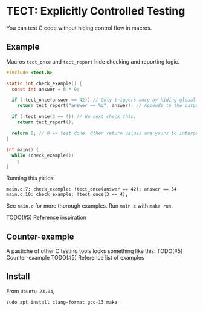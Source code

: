 # TECT: Explicitly Controlled Testing

You can test C code without hiding control flow in macros.

## Example

Macros `tect_once` and `tect_report` hide checking and reporting logic.

```c
#include <tect.h>

static int check_example() {
  const int answer = 6 * 9;

  if (!tect_once(answer == 42)) // Only triggers once by hiding global state.
    return tect_report("answer == %d", answer); // Appends to the output log.

  if (!tect_once(3 == 4)) // We next check this.
    return tect_report();

  return 0; // 0 => test done. Other return values are yours to interpret.
}

int main() {
  while (check_example())
    ;
}
```

Running this yields:

```shell
main.c:7: check_example: !tect_once(answer == 42); answer == 54
main.c:10: check_example: !tect_once(3 == 4);
```

See `main.c` for more thorough examples. Run `main.c` with `make run`.

TODO(#5) Reference inspiration

## Counter-example

A pastiche of other C testing tools looks something like this:
TODO(#5) Counter-example
TODO(#5) Reference list of examples

## Install

From `Ubuntu 23.04`,

```shell
sudo apt install clang-format gcc-13 make

```
